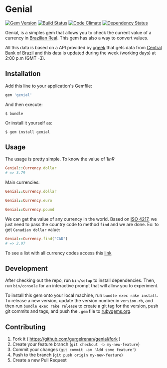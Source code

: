 # Genial
[![Gem Version](https://badge.fury.io/rb/genial.svg)](https://badge.fury.io/rb/genial)
[![Build Status](https://travis-ci.org/gurgelrenan/genial.svg)](https://travis-ci.org/gurgelrenan/genial)
[![Code Climate](https://codeclimate.com/github/gurgelrenan/genial/badges/gpa.svg)](https://codeclimate.com/github/gurgelrenan/genial)
[![Dependency Status](https://gemnasium.com/gurgelrenan/genial.svg)](https://gemnasium.com/gurgelrenan/genial)

Genial, is a simples gem that allows you to check the current value of a currency in [Brazilian Real](https://en.wikipedia.org/wiki/Brazilian_real). This gem has also a way to convert values.

All this data is based on a API provided by [xgeek](http://xgeek.com.br/rest-api-cotacao-conversao-moedas/) that gets data from [Central Bank of Brazil](https://en.wikipedia.org/wiki/Central_Bank_of_Brazil) and this data is updated during the week (working days) at 2:00 p.m (GMT -3).

## Installation

Add this line to your application's Gemfile:

```ruby
gem 'genial'
```

And then execute:

    $ bundle

Or install it yourself as:

    $ gem install genial

## Usage

The usage is pretty simple. To know the value of $1 in R$
```ruby
Genial::Currency.dollar
# => 3.79
```

Main currencies:

```ruby
Genial::Currency.dollar

Genial::Currency.euro

Genial::Currency.pound
```


We can get the value of any currency in the world. Based on [ISO 4217](https://en.wikipedia.org/wiki/ISO_4217), we just need to pass the country code to method `find` and we are done. Ex: to get `Canadian dollar` value:

```ruby
Genial::Currency.find("CAD")
# => 2.97
```

To see a list with all currency codes access this [link](https://en.wikipedia.org/wiki/ISO_4217#Active_codes)

## Development

After checking out the repo, run `bin/setup` to install dependencies. Then, run `bin/console` for an interactive prompt that will allow you to experiment.

To install this gem onto your local machine, run `bundle exec rake install`. To release a new version, update the version number in `version.rb`, and then run `bundle exec rake release` to create a git tag for the version, push git commits and tags, and push the `.gem` file to [rubygems.org](https://rubygems.org).

## Contributing

1. Fork it ( https://github.com/gurgelrenan/genial/fork )
2. Create your feature branch (`git checkout -b my-new-feature`)
3. Commit your changes (`git commit -am 'Add some feature'`)
4. Push to the branch (`git push origin my-new-feature`)
5. Create a new Pull Request
